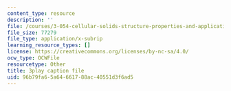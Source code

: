 ```yaml
---
content_type: resource
description: ''
file: /courses/3-054-cellular-solids-structure-properties-and-applications-spring-2015/96b79fa65a64661788ac40551d3f6ad5_Btl0HCfSPuU.srt
file_size: 77279
file_type: application/x-subrip
learning_resource_types: []
license: https://creativecommons.org/licenses/by-nc-sa/4.0/
ocw_type: OCWFile
resourcetype: Other
title: 3play caption file
uid: 96b79fa6-5a64-6617-88ac-40551d3f6ad5
---
```

